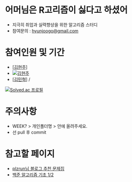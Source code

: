 # 어머님은 R고리즘이 싫다고 하셨어

- 지극히 취업과 실력향상을 위한 알고리즘 스터디
- 참여문의 : hyunjoogo@gmail.com

# 참여인원 및 기간

- [[김현주]](https://github.com/hyunjoogo)
- [![김현주](http://mazassumnida.wtf/api/mini/generate_badge?boj=hyunjoogo)](https://solved.ac/hyunjoogo)
- [[김민혁]](https://github.com/Miintoo) /


[![Solved.ac
프로필](http://mazassumnida.wtf/api/v2/generate_badge?boj=hyunjoogo)](https://solved.ac/hyunjoogo)


# 주의사항

- WEEK? > 개인폴더명 > 안에 올려주세요.
- 선 pull 후 commit

# 참고할 페이지

- [plzrun님 블로그 추천 문제집](https://github.com/hyunjoogo/Rgorithm/blob/main/%EB%AD%98%EC%A2%8B%EC%95%84%ED%95%A0%EC%A7%80%EB%AA%B0%EB%9D%BC%EC%84%9C%EC%A4%80%EB%B9%84%ED%96%88%EC%96%B4/plzrun.html)
- [백준 알고리즘 기초 1/2](https://code.plus/course/41)
